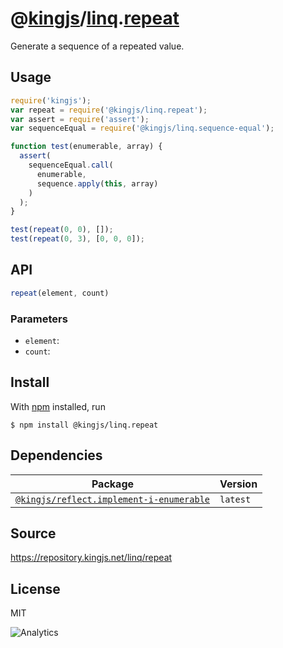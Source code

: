 # @[kingjs][@kingjs]/[linq][ns0].[repeat][ns1]
Generate a sequence of a repeated value.
## Usage
```js
require('kingjs');
var repeat = require('@kingjs/linq.repeat');
var assert = require('assert');
var sequenceEqual = require('@kingjs/linq.sequence-equal');

function test(enumerable, array) {
  assert(
    sequenceEqual.call(
      enumerable, 
      sequence.apply(this, array)
    )
  );
}

test(repeat(0, 0), []);
test(repeat(0, 3), [0, 0, 0]);
```

## API
```ts
repeat(element, count)
```

### Parameters
- `element`: 
- `count`: 



## Install
With [npm](https://npmjs.org/) installed, run
```
$ npm install @kingjs/linq.repeat
```
## Dependencies
|Package|Version|
|---|---|
|[`@kingjs/reflect.implement-i-enumerable`](https://www.npmjs.com/package/@kingjs/reflect.implement-i-enumerable)|`latest`|
## Source
https://repository.kingjs.net/linq/repeat
## License
MIT

![Analytics](https://analytics.kingjs.net/linq/repeat)

[@kingjs]: https://www.npmjs.com/package/kingjs
[ns0]: https://www.npmjs.com/package/@kingjs/linq
[ns1]: https://www.npmjs.com/package/@kingjs/linq.repeat
